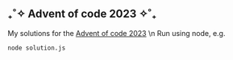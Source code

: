 ## ‎₊˚✧ Advent of code 2023 ✧˚₊

My solutions for the [Advent of code 2023](https://adventofcode.com/) \n
Run using node, e.g.
```
node solution.js
```
